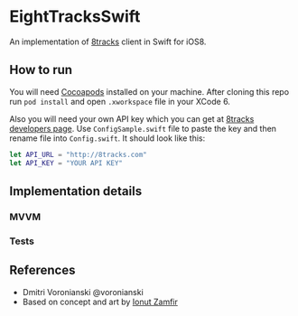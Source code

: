 # EightTracksSwift

An implementation of [8tracks](http://8tracks.com/) client in Swift for iOS8.

## How to run

You will need [Cocoapods](http://cocoapods.org/) installed on your machine. After cloning this repo run ``pod install`` and open ``.xworkspace`` file in your XCode 6.

Also you will need your own API key which you can get at [8tracks developers page](http://8tracks.com/developers). Use ``ConfigSample.swift`` file to paste the key and then rename file into ``Config.swift``. It should look like this:

```Swift
let API_URL = "http://8tracks.com"
let API_KEY = "YOUR API KEY"
```

## Implementation details

### MVVM

### Tests

## References

- Dmitri Voronianski @voronianski
- Based on concept and art by [Ionut Zamfir](https://dribbble.com/shots/1578766-Choose-songs)
